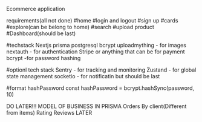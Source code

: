 Ecommerce application

requirements(all not done)
#home
#login and logout
#sign up
#cards
#explore(can be belong to home)
#search
#upload product
#Dashboard(should be last)

#techstack
Nextjs
prisma
postgresql
bcrypt
uploadmything - for images
nextauth - for authentication
Stripe or anything that can be for payment
bcrypt -for password hashing

#optionl tech stack
Sentry - for tracking and monitoring
Zustand - for global state management
socketio - for notificatin but should be last


#format hashPassword
const hashPassword = bcrypt.hashSync(password, 10)

DO LATER!!!
MODEL OF BUSINESS IN PRISMA
Orders By client(Different from items)
Rating
Reviews LATER